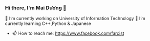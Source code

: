 ### Hi there, I'm Mai Dương 👋
🔭 I’m currently working on University of Information Technology
🌱 I’m currently learning C++,Python & Japanese 
- 📫 How to reach me: https://www.facebook.com/farcist
<!--
**maiduong28/maiduong28** is a ✨ _special_ ✨ repository because its `README.md` (this file) appears on your GitHub profile.

Here are some ideas to get you started:

- 🔭 I’m currently working on ...
- 🌱 I’m currently learning ...
- 👯 I’m looking to collaborate on ...
- 🤔 I’m looking for help with ...
- 💬 Ask me about ...
- 📫 How to reach me: ...
- 😄 Pronouns: ...
- ⚡ Fun fact: ...
-->
